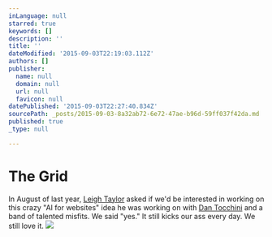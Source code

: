 ```yaml
---
inLanguage: null
starred: true
keywords: []
description: ''
title: ''
dateModified: '2015-09-03T22:19:03.112Z'
authors: []
publisher:
  name: null
  domain: null
  url: null
  favicon: null
datePublished: '2015-09-03T22:27:40.834Z'
sourcePath: _posts/2015-09-03-8a32ab72-6e72-47ae-b96d-59ff037f42da.md
published: true
_type: null

---
```

# The Grid

In August of last year, [Leigh Taylor][0] asked if we'd be interested in working on this crazy "AI for websites" idea he was working on with [Dan Tocchini][1] and a band of talented misfits. We said "yes." It still kicks our ass every day. We still love it.
![](https://the-grid-user-content.s3-us-west-2.amazonaws.com/6826ea34-1a67-4ba1-8071-7ccf4a650923.png)

[0]: http://twitter.com/lat
[1]: http://d4.io/